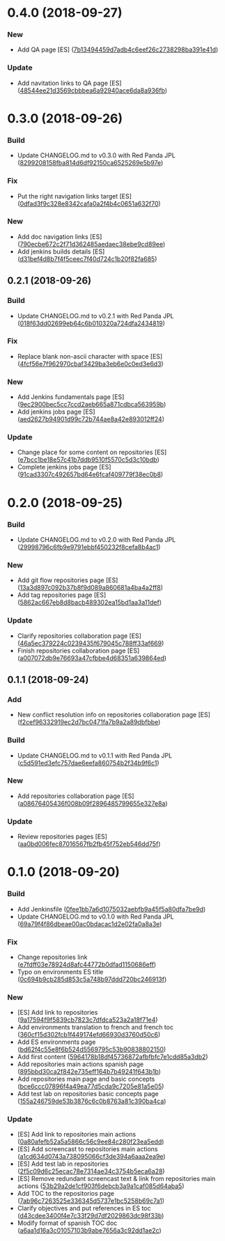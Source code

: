 <a name="0.4.0"></a>
# 0.4.0 (2018-09-27)


### New

* Add QA page [ES] ([7b13494459d7adb4c6eef26c2738298ba391e41d](https://github.com/red-panda-ci/general-concepts/commit/7b13494459d7adb4c6eef26c2738298ba391e41d))

### Update

* Add navitation links to QA page [ES] ([48544ee21d3569cbbbea6a92940ace6da8a936fb](https://github.com/red-panda-ci/general-concepts/commit/48544ee21d3569cbbbea6a92940ace6da8a936fb))



<a name="0.3.0"></a>
# 0.3.0 (2018-09-26)


### Build

* Update CHANGELOG.md to v0.3.0 with Red Panda JPL ([8299208158fba814d6df92150ca6525269e5b97e](https://github.com/red-panda-ci/general-concepts/commit/8299208158fba814d6df92150ca6525269e5b97e))

### Fix

* Put the right navigation links target [ES] ([0dfad3f9c328e8342cafa0a2f4b4c0651a632f70](https://github.com/red-panda-ci/general-concepts/commit/0dfad3f9c328e8342cafa0a2f4b4c0651a632f70))

### New

* Add doc navigation links [ES] ([790ecbe672c2f71d362485aedaec38ebe9cd89ee](https://github.com/red-panda-ci/general-concepts/commit/790ecbe672c2f71d362485aedaec38ebe9cd89ee))
* Add jenkins builds details [ES] ([d31bef4d8b7f4f5ceec7f40d724c1b20f82fa685](https://github.com/red-panda-ci/general-concepts/commit/d31bef4d8b7f4f5ceec7f40d724c1b20f82fa685))



<a name="0.2.1"></a>
## 0.2.1 (2018-09-26)


### Build

* Update CHANGELOG.md to v0.2.1 with Red Panda JPL ([018f63dd02699eb64c6b010320a724dfa2434819](https://github.com/red-panda-ci/general-concepts/commit/018f63dd02699eb64c6b010320a724dfa2434819))

### Fix

* Replace blank non-ascii character with space [ES] ([4fcf56e7f962970cbaf3429ba3eb6e0c0ed3e6d3](https://github.com/red-panda-ci/general-concepts/commit/4fcf56e7f962970cbaf3429ba3eb6e0c0ed3e6d3))

### New

* Add Jenkins fundamentals page [ES] ([9ec2900bec5cc7ccd2aeb665a871cdbca563959b](https://github.com/red-panda-ci/general-concepts/commit/9ec2900bec5cc7ccd2aeb665a871cdbca563959b))
* Add jenkins jobs page [ES] ([aed2627b94901d99c72b744ae8a42e893012ff24](https://github.com/red-panda-ci/general-concepts/commit/aed2627b94901d99c72b744ae8a42e893012ff24))

### Update

* Change place for some content on repositories [ES] ([e7bcc1be18e57c41b7ddb9510f5570c5d3c10bdb](https://github.com/red-panda-ci/general-concepts/commit/e7bcc1be18e57c41b7ddb9510f5570c5d3c10bdb))
* Complete jenkins jobs page [ES] ([91cad3307c492657bd64e6fcaf409779f38ec0b8](https://github.com/red-panda-ci/general-concepts/commit/91cad3307c492657bd64e6fcaf409779f38ec0b8))



<a name="0.2.0"></a>
# 0.2.0 (2018-09-25)


### Build

* Update CHANGELOG.md to v0.2.0 with Red Panda JPL ([29998796c6fb9e9791ebbf450232f8cefa8b4ac1](https://github.com/red-panda-ci/general-concepts/commit/29998796c6fb9e9791ebbf450232f8cefa8b4ac1))

### New

* Add git flow repositories page [ES] ([13a3d897c092b37b8f9d089a860681a4ba4a2ff8](https://github.com/red-panda-ci/general-concepts/commit/13a3d897c092b37b8f9d089a860681a4ba4a2ff8))
* Add tag repositories page [ES] ([5862ac667eb8d8bacb489302ea15bd1aa3a11def](https://github.com/red-panda-ci/general-concepts/commit/5862ac667eb8d8bacb489302ea15bd1aa3a11def))

### Update

* Clarify repositories collaboration page [ES] ([46a5ec379224c0239435f679045c788ff33af669](https://github.com/red-panda-ci/general-concepts/commit/46a5ec379224c0239435f679045c788ff33af669))
* Finish repositories collaboration page [ES] ([a007072db9e76693a47cfbbe4d68351a639864ed](https://github.com/red-panda-ci/general-concepts/commit/a007072db9e76693a47cfbbe4d68351a639864ed))



<a name="0.1.1"></a>
## 0.1.1 (2018-09-24)


### Add

* New conflict resolution info on repositories collaboration page [ES] ([f2cef96332919ec2d7bc0471fa7b9a2a89dbfbbe](https://github.com/red-panda-ci/general-concepts/commit/f2cef96332919ec2d7bc0471fa7b9a2a89dbfbbe))

### Build

* Update CHANGELOG.md to v0.1.1 with Red Panda JPL ([c5d591ed3efc757dae6eefa860754b2f34b9f6c1](https://github.com/red-panda-ci/general-concepts/commit/c5d591ed3efc757dae6eefa860754b2f34b9f6c1))

### New

* Add repositories collaboration page [ES] ([a08676405436f008b09f2896485799655e327e8a](https://github.com/red-panda-ci/general-concepts/commit/a08676405436f008b09f2896485799655e327e8a))

### Update

* Review repositories pages [ES] ([aa0bd006fec87016567fb2fb45f752eb546dd75f](https://github.com/red-panda-ci/general-concepts/commit/aa0bd006fec87016567fb2fb45f752eb546dd75f))



<a name="0.1.0"></a>
# 0.1.0 (2018-09-20)


### Build

* Add Jenkinsfile ([0fee1bb7a6d1075032aebfb9a45f5a80dfa7be9d](https://github.com/red-panda-ci/general-concepts/commit/0fee1bb7a6d1075032aebfb9a45f5a80dfa7be9d))
* Update CHANGELOG.md to v0.1.0 with Red Panda JPL ([69a79f4f86dbeae00ac0bdacac1d2e02fa0a8a3e](https://github.com/red-panda-ci/general-concepts/commit/69a79f4f86dbeae00ac0bdacac1d2e02fa0a8a3e))

### Fix

* Change repositories link ([e7fdff03e78924d8afc44772b0dfad1150686eff](https://github.com/red-panda-ci/general-concepts/commit/e7fdff03e78924d8afc44772b0dfad1150686eff))
* Typo on environments ES title ([0c694b9cb285d853c5a748b97ddd720bc246913f](https://github.com/red-panda-ci/general-concepts/commit/0c694b9cb285d853c5a748b97ddd720bc246913f))

### New

* [ES] Add link to repositories ([9a17594f9f5839cb7823c7dfdca523a2a18f71e4](https://github.com/red-panda-ci/general-concepts/commit/9a17594f9f5839cb7823c7dfdca523a2a18f71e4))
* Add environments translation to french and french toc ([360cf15d302fcb1f449174efd66930d3760d50c6](https://github.com/red-panda-ci/general-concepts/commit/360cf15d302fcb1f449174efd66930d3760d50c6))
* Add ES environments page ([bd62f4c55e8f6b524d5569795c53b90838802150](https://github.com/red-panda-ci/general-concepts/commit/bd62f4c55e8f6b524d5569795c53b90838802150))
* Add first content ([5964178b18df45736872afbfbfc7e1cdd85a3db2](https://github.com/red-panda-ci/general-concepts/commit/5964178b18df45736872afbfbfc7e1cdd85a3db2))
* Add repositories main actions spanish page ([895bbd30ca2f842e735eff164b7b49241f643b1b](https://github.com/red-panda-ci/general-concepts/commit/895bbd30ca2f842e735eff164b7b49241f643b1b))
* Add repositories main page and basic concepts ([bce6ccc07896f4a49ea77d5cda9c7205e81a5e05](https://github.com/red-panda-ci/general-concepts/commit/bce6ccc07896f4a49ea77d5cda9c7205e81a5e05))
* Add test lab on repositories basic concepts page ([155a246759de53b3876c6c0b8763a81c390ba4ca](https://github.com/red-panda-ci/general-concepts/commit/155a246759de53b3876c6c0b8763a81c390ba4ca))

### Update

* [ES] Add link to repositories main actions ([0a80afefb52a5a5866c56c9ee84c280f23ea5edd](https://github.com/red-panda-ci/general-concepts/commit/0a80afefb52a5a5866c56c9ee84c280f23ea5edd))
* [ES] Add screencast to repositories main actions ([a1cd634d0743a738095066cf3de394a6aaa2ea9e](https://github.com/red-panda-ci/general-concepts/commit/a1cd634d0743a738095066cf3de394a6aaa2ea9e))
* [ES] Add test lab in repositories ([2f5c09d6c25ecac78e7314ae34c3754b5eca6a28](https://github.com/red-panda-ci/general-concepts/commit/2f5c09d6c25ecac78e7314ae34c3754b5eca6a28))
* [ES] Remove redundant screencast text & link from repositories main actions ([53b29a2de1cf903f6debcb3a9a1caf085d64aba5](https://github.com/red-panda-ci/general-concepts/commit/53b29a2de1cf903f6debcb3a9a1caf085d64aba5))
* Add TOC to the repositorios page ([7ab96c7263525e336345d5737e1bc5258b69c7a1](https://github.com/red-panda-ci/general-concepts/commit/7ab96c7263525e336345d5737e1bc5258b69c7a1))
* Clarify objectives and put references in ES toc ([d43cdee3400f4e7c33f29d7df2029863dc98f33b](https://github.com/red-panda-ci/general-concepts/commit/d43cdee3400f4e7c33f29d7df2029863dc98f33b))
* Modify format of spanish TOC doc ([a6aa1d16a3c01057103b9abe7656a3c92dd1ae2c](https://github.com/red-panda-ci/general-concepts/commit/a6aa1d16a3c01057103b9abe7656a3c92dd1ae2c))



